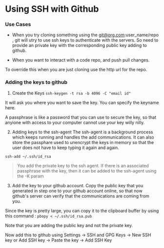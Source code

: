
# Using SSH with Github 

### Use Cases 
* When you try cloning something using the git@org.com:user_name/repo , git will utry to use ssh keys to authenticate with the servers. So need to provide an private key with the corresponding public key adding to github. 

* When you want to interact with a code repo, and push pull changes. 

To override this when you are just cloning use the http url for the repo. 

### Adding the keys to github
1. Create the Keys
`ssh-keygen -t rsa -b 4096 -C "email id"`

It will ask you where you want to save the key. You can specify the keyname here. 

A passphrase is like a password that you can use to secure the key, so that anyione with access to your computer cannot use your key willy nilly. 

2. Adding keys to the ssh-agent
The ssh-agent is a background process which keeps running and handles the add communications. It can also store the passphare used to unencrypt the keys in memory so that the user does not have to keep typing it again and again. 

`ssh-add ~/.ssh/id_rsa`
> You add the private key to the ssh agent. If there is an associated passphrase with the key, then it can be added to the ssh-agent using the -K param 

3. Add the key to your github account. 
Copy the public key that you generated in step one to your github account online, so that now github's server can verify that the communications are coming from you. 

Since the key is pretty large, you can copy it to the clipboard buffer by using this command : 
`pbopy < ~/.ssh/id_rsa.pub`

Note that you are adding the public key and not the private key. 

Now add this to github using Settings -> SSH and GPG Keys -> New SSH key or Add SSH key -> Paste the key -> Add SSH Key 



